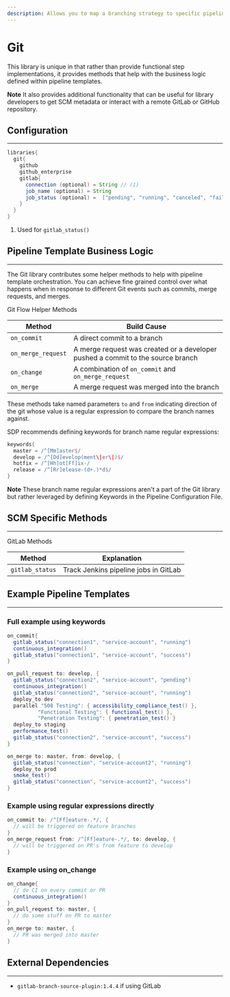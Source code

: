 ```yaml
---
description: Allows you to map a branching strategy to specific pipeline actions when using Public GitHub, GitLab, or GitHub Enterprise
---
```


# Git

This library is unique in that rather than provide functional step implementations, it provides methods that help with the business logic defined within pipeline templates.

**Note** It also provides additional functionality that can be useful for library developers to get SCM metadata or interact with a remote GitLab or GitHub repository.

## Configuration

---

```groovy
libraries{
  git{
    github
    github_enterprise
    gitlab{
      connection (optional) = String // (1)
      job_name (optional) = String
      job_status (optional) =  ["pending", "running", "canceled", "failed", "success"]
    }
  }
}
```

1. Used for `gitlab_status()`

## Pipeline Template Business Logic

---

The Git library contributes some helper methods to help with pipeline template orchestration.
You can achieve fine grained control over what happens when in response to different Git events such as commits, merge requests, and merges.

Git Flow Helper Methods

| Method | Build Cause |
| ----------- | ----------- |
| `on_commit` | A direct commit to a branch |
| `on_merge_request` | A merge request was created or a developer pushed a commit to the source branch |
| `on_change` | A combination of `on_commit` and `on_merge_request` |
| `on_merge` | A merge request was merged into the branch |

These methods take named parameters `to` and `from` indicating direction of the git whose value is a regular expression to compare the branch names against.

SDP recommends defining keywords for branch name regular expressions:

```groovy
keywords{
  master = /^[Mm]aster$/
  develop = /^[Dd]evelop(ment\|er\|)$/
  hotfix = /^[Hh]ot[Ff]ix-/
  release = /^[Rr]elease-(d+.)*d$/
}
```

**Note** These branch name regular expressions aren't a part of the Git library but rather leveraged by defining Keywords in the Pipeline Configuration File.

## SCM Specific Methods

---

GitLab Methods

| Method | Explanation |
| ----------- | ----------- |
| `gitlab_status` | Track Jenkins pipeline jobs in GitLab |

## Example Pipeline Templates

---

### Full example using keywords

```groovy
on_commit{
  gitlab_status("connection1", "service-account", "running")
  continuous_integration()
  gitlab_status("connection1", "service-account", "success")
}

on_pull_request to: develop, {
  gitlab_status("connection2", "service-account", "pending")
  continuous_integration()
  gitlab_status("connection2", "service-account", "running")
  deploy_to dev
  parallel "508 Testing": { accessibility_compliance_test() },
          "Functional Testing": { functional_test() },
          "Penetration Testing": { penetration_test() }
  deploy_to staging
  performance_test()
  gitlab_status("connection2", "service-account", "success")
}

on_merge to: master, from: develop, {
  gitlab_status("connection", "service-account2", "running")
  deploy_to prod
  smoke_test()
  gitlab_status("connection", "service-account2", "success")
}
```

### Example using regular expressions directly

```groovy
on_commit to: /^[Ff]eature-.*/, {
  // will be triggered on feature branches
}
on_merge_request from: /^[Ff]eature-.*/, to: develop, {
  // will be triggered on PR's from feature to develop
}
```

### Example using on_change

```groovy
on_change{
  // do CI on every commit or PR
  continuous_integration()
}
on_pull_request to: master, {
  // do some stuff on PR to master
}
on_merge to: master, {
  // PR was merged into master
}
```

## External Dependencies

---

* `gitlab-branch-source-plugin:1.4.4` if using GitLab
